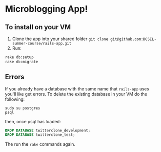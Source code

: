 # Microblogging App!

## To install on your VM

1. Clone the app into your shared folder `git clone git@github.com:DCSIL-summer-course/rails-app.git`
2. Run:

```bash
rake db:setup
rake db:migrate
```

## Errors

If you already have a database with the same name that `rails-app` uses you'll like get errors. To delete the existing database in your VM do the following:

```
sudo su postgres
psql
```

then, once psql has loaded:

```sql
DROP DATABASE twitterclone_development;
DROP DATABASE twitterclone_test;
```

The run the `rake` commands again.
